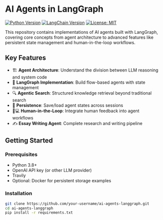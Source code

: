 # AI Agents in LangGraph

[![Python Version](https://img.shields.io/badge/python-3.8%2B-blue)]()
[![LangChain Version](https://img.shields.io/badge/LangChain-0.1.x-orange)]()
[![License: MIT](https://img.shields.io/badge/License-MIT-yellow.svg)]()

This repository contains implementations of AI agents built with LangGraph, covering core concepts from agent architecture to advanced features like persistent state management and human-in-the-loop workflows.

## Key Features

- 🏗️ **Agent Architecture**: Understand the division between LLM reasoning and system code
- 🔄 **LangGraph Implementation**: Build flow-based agents with state management
- 🔍 **Agentic Search**: Structured knowledge retrieval beyond traditional search
- 💾 **Persistence**: Save/load agent states across sessions
- 👩💻 **Human-in-the-Loop**: Integrate human feedback into agent workflows
- ✍️ **Essay Writing Agent**: Complete research and writing pipeline

## Getting Started

### Prerequisites

- Python 3.8+
- OpenAI API key (or other LLM provider)
- Travily
- Optional: Docker for persistent storage examples

### Installation

```bash
git clone https://github.com/your-username/ai-agents-langgraph.git
cd ai-agents-langgraph
pip install -r requirements.txt

